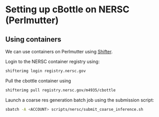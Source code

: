 # Setting up cBottle on NERSC (Perlmutter)

## Using containers
We can use containers on Perlmutter using [Shifter](https://docs.nersc.gov/development/containers/shifter/).

Login to the NERSC container registry using:
```bash
shifterimg login registry.nersc.gov
```

Pull the cbottle container using 
```bash
shifterimg pull registry.nersc.gov/m4935/cbottle
```

Launch a coarse res generation batch job using the submission script:
```bash
sbatch -A <ACCOUNT> scripts/nersc/submit_coarse_inference.sh
```
